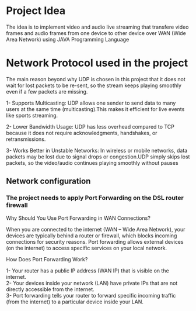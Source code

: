 # Project Idea
The idea is to implement video and audio live streaming that transfere video frames and audio frames from one device to other device over WAN (Wide Area Network) using JAVA Programming Language
# Network Protocol used in the project
The main reason beyond why UDP is chosen in this project that it does not wait for lost packets to be re-sent, so the stream keeps playing smoothly even if a few packets are missing.

1- Supports Multicasting: UDP allows one sender to send data to many users at the same time (multicasting).This makes it efficient for live events like sports streaming.

2- Lower Bandwidth Usage: UDP has less overhead compared to TCP because it does not require acknowledgments, handshakes, or retransmissions.

3- Works Better in Unstable Networks: In wireless or mobile networks, data packets may be lost due to signal drops or congestion.UDP simply skips lost packets, so the video/audio continues playing smoothly without pauses

## Network configuration
### The project needs to apply Port Forwarding on the DSL router firewall
Why Should You Use Port Forwarding in WAN Connections?

When you are connected to the internet (WAN – Wide Area Network), your devices are typically behind a router or firewall, which blocks incoming connections for security reasons. 
Port forwarding allows external devices (on the internet) to access specific services on your local network.

How Does Port Forwarding Work?

1- Your router has a public IP address (WAN IP) that is visible on the internet.  
2- Your devices inside your network (LAN) have private IPs that are not directly accessible from the internet.  
3- Port forwarding tells your router to forward specific incoming traffic (from the internet) to a particular device inside your LAN.  


